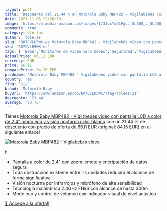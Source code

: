```yaml
---
layout: post
title: 'Descuento del 21.44 % en Motorola Baby MBP482 - Vigilabebés vídeo'
date: 2021-11-06 22:20:18
image: 'https://m.media-amazon.com/images/I/31uxYoO1FgL._SL500_._SL400_.jpg'
comments: true
category: ofertas
author: 'tole.es'
slug: 'B07CVLH5WK-es Motorola Baby MBP482 - Vigilabebés vídeo con pantalla LCD...'
sku: 'B07CVLH5WK-es'
tags: [ 'Bebé','Monitores de vídeo para bebés','Seguridad','Vigilabebés','motorola baby','vigilabebés', ]
actualPrice: 66.11 EUR
currency: EUR
price: 66.11
comparePrice: 84.15 EUR
prodname: 'Motorola Baby MBP482 - Vigilabebés vídeo con pantalla LCD a color de 2.4"  modo eco y visión nocturna  color blanco'
country: 'es'
flag: '🇪🇸'
brand: 'Motorola Baby'
buyurl: 'https://www.amazon.es/dp/B07CVLH5WK/?tag=tolees-21'
descuento: '21.44'
average: '73.75'
---
```


Tienes [Motorola Baby MBP482 - Vigilabebés vídeo con pantalla LCD a color de 2.4"  modo eco y visión nocturna  color blanco](https://www.amazon.es/dp/B07CVLH5WK/?tag=tolees-21) con un 21.44 % de descuento con precio de oferta de 66.11 EUR (original: 84.15 EUR) en el siguiente enlace!

[![Motorola Baby MBP482 - Vigilabebés vídeo](https://m.media-amazon.com/images/I/31uxYoO1FgL._SL500_._SL400_.jpg)](https://www.amazon.es/dp/B07CVLH5WK/?tag=tolees-21)

ℹ️:

- Pantalla a color de 2.4" con zoom remoto y encriptación de datos segura
- Toda obstrucción existente entre las unidades reducirá el alcance de forma significativa
- Visión nocturna por infrarrojos y micrófono de alta sensibilidad
- Tecnología inalámbrica 2.4GHz FHSS con alcance de hasta 300m
- Modo eco y control de volumen con indicador visual de nivel acústico

[🛒 Accede a la oferta!!](https://www.amazon.es/dp/B07CVLH5WK/?tag=tolees-21)
